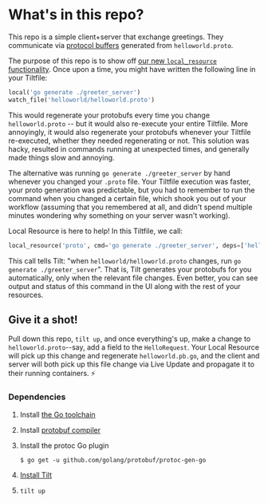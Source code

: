# What's in this repo?
This repo is a simple client+server that exchange greetings. They communicate via [protocol buffers](https://developers.google.com/protocol-buffers)
generated from `helloworld.proto`.

The purpose of this repo is to show off [our new `local_resource` functionality](https://docs.tilt.dev/api.html#api.local_resource). Once upon a time, you might have written the following line in your Tiltfile:
```python
local('go generate ./greeter_server')
watch_file('helloworld/helloworld.proto')
```
This would regenerate your protobufs every time you change `helloworld.proto` -- but it would also re-execute your entire Tiltfile. More annoyingly, it would also regenerate your protobufs whenever your Tiltfile re-executed, whether they needed regenerating or not. This solution was hacky, resulted in commands running at unexpected times, and generally made things slow and annoying.

The alternative was running `go generate ./greeter_server` by hand whenever you changed your `.proto` file.
Your Tiltfile execution was faster, your proto generation was predictable, but you had to remember to run
the command when you changed a certain file, which shook you out of your workflow (assuming that you remembered at all,
and didn't spend multiple minutes wondering why something on your server wasn't working).

Local Resource is here to help! In this Tiltfile, we call:
```python
local_resource('proto', cmd='go generate ./greeter_server', deps=['helloworld/helloworld.proto'])
```
This call tells Tilt: "when `helloworld/helloworld.proto` changes, run `go generate ./greeter_server`". That is,
Tilt generates your protobufs for you automatically, only when the relevant file changes. Even better, you can
see output and status of this command in the UI along with the rest of your resources.

## Give it a shot!

Pull down this repo, `tilt up`, and once everything's up, make a change to `helloworld.proto`--say, add a field to
the `HelloRequest`. Your Local Resource will pick up this change and regenerate `helloworld.pb.go`, and the client and
server will both pick up this file change via Live Update and propagate it to their running containers. ⚡️ 

### Dependencies
1. Install [the Go toolchain](https://golang.org/doc/install)

2. Install [protobuf compiler](https://github.com/google/protobuf/blob/master/README.md#protocol-compiler-installation)

3. Install the protoc Go plugin

   ```
   $ go get -u github.com/golang/protobuf/protoc-gen-go
   ```

4. [Install Tilt](https://docs.tilt.dev/install.html)

5. `tilt up`
